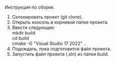 Инструкция по сборке.

1. Склонировать проект (git clone).
2. Открыть консоль в корневой папке проекта.
3. Ввести следующее:  
		mkdir build  
		cd build  
		cmake -G "Visual Studio 17 2022" ..  
4. Подождать, пока подготовится файл проекта.
5. Запустить файл проекта (.sln) из папки build.